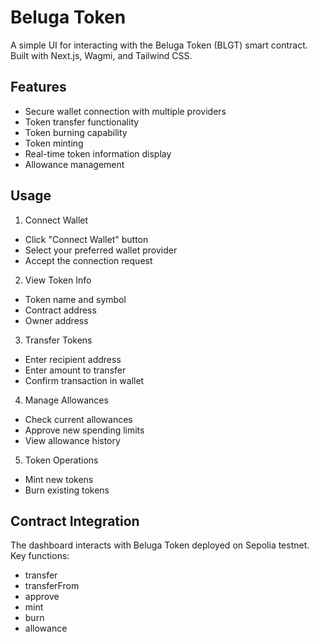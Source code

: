 # Beluga Token

A simple UI for interacting with the Beluga Token (BLGT) smart contract. Built with Next.js, Wagmi, and Tailwind CSS.

## Features

- Secure wallet connection with multiple providers
- Token transfer functionality
- Token burning capability 
- Token minting
- Real-time token information display
- Allowance management


## Usage

1. Connect Wallet
- Click "Connect Wallet" button
- Select your preferred wallet provider
- Accept the connection request

2. View Token Info
- Token name and symbol
- Contract address
- Owner address

3. Transfer Tokens
- Enter recipient address
- Enter amount to transfer
- Confirm transaction in wallet

4. Manage Allowances
- Check current allowances
- Approve new spending limits
- View allowance history

5. Token Operations
- Mint new tokens
- Burn existing tokens

## Contract Integration

The dashboard interacts with Beluga Token deployed on Sepolia testnet. Key functions:
- transfer
- transferFrom
- approve
- mint
- burn
- allowance

